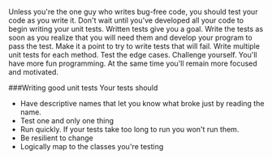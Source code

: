 Unless you're the one guy who writes bug-free code, you should test your code as you write it. Don't wait until you've developed all your code to begin writing your unit tests. Written tests give you a goal. Write the tests as soon as you realize that you will need them and develop your program to pass the test. Make it a point to try to write tests that will fail. Write multiple unit tests for each method. Test the edge cases. Challenge yourself. You'll have more fun programming. At the same time you'll remain more focused and motivated.

###Writing good unit tests
Your tests should
 * Have descriptive names that let you know what broke just by reading the name.
 * Test one and only one thing 
 * Run quickly. If your tests take too long to run you won't run them.
 * Be resilient to change
 * Logically map to the classes you're testing


